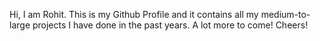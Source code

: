 Hi, I am Rohit.
This is my Github Profile and it contains all my medium-to-large projects I have done in the past years.
A lot more to come!
Cheers!
